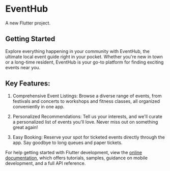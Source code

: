# EventHub

A new Flutter project.

## Getting Started

Explore everything happening in your community with EventHub, the ultimate local event guide right in your pocket. Whether you're new in town or a long-time resident, EventHub is your go-to platform for finding exciting events near you.

## Key Features:

1. Comprehensive Event Listings: Browse a diverse range of events, from festivals and concerts to workshops and fitness classes, all organized conveniently in one app.

2. Personalized Recommendations: Tell us your interests, and we'll curate a personalized list of events you'll love. Never miss out on something great again!

3. Easy Booking: Reserve your spot for ticketed events directly through the app. Say goodbye to long queues and paper tickets.


For help getting started with Flutter development, view the
[online documentation](https://docs.flutter.dev/), which offers tutorials,
samples, guidance on mobile development, and a full API reference.
